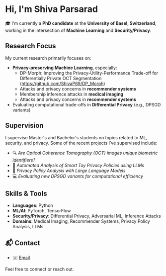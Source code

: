 # Hi, I'm Shiva Parsarad

🎓 I'm currently a **PhD candidate** at the **University of Basel, Switzerland**, working in the intersection of **Machine Learning** and **Security/Privacy**.

##  Research Focus

My current research primarily focuses on:

- **Privacy-preserving Machine Learning**, especially:
  - DP-Morph: Improving the Privacy-Utility-Performance Trade-off for Differentially Private OCT Segmentation (https://github.com/ShivaP69/DP_Morph)
  - Attacks and privacy concerns in **recommender systems**
  - Membership inference attacks in **medical imaging**
  - Attacks and privacy concerns in **recommender systems**
-  Evaluating computational trade-offs in **Differential Privacy** (e.g., DPSGD variants)

## Supervision

I supervise Master's and Bachelor's students on topics related to ML, security, and privacy. Some of the recent projects I’ve supervised include:

- 🔍 *Are Optical Coherence Tomography (OCT) images unique biometric identifiers?*
- 🤖 *Automated Analysis of Smart Toy Privacy Policies using LLMs*
- 🧾 *Privacy Policy Analysis with Large Language Models*
- 💻 *Evaluating new DPSGD variants for computational efficiency*

## Skills & Tools

- **Languages**: Python
- **ML/AI**: PyTorch, TensorFlow
- **Security/Privacy**: Differential Privacy, Adversarial ML, Inference Attacks
- **Domains**: Medical Imaging, Recommender Systems, Privacy Policy Analysis, LLMs


## 📬 Contact

- ✉️ [Email](mailto:shiva.parsarad@unibas.ch)

Feel free to connect or reach out.
